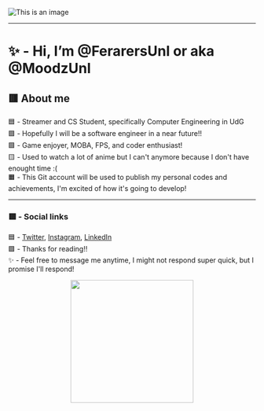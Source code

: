 ![This is an image](https://s4.anilist.co/file/anilistcdn/user/banner/b258364-H8lnNHmUTwb5.jpg)

-----------------------------------------------------------------------------------------------------------------------------
# ✨ - Hi, I’m @FerarersUnl or aka @MoodzUnl 

## 🟥 About me 
🟦 - Streamer and CS Student, specifically Computer Engineering in UdG \
🟪 - Hopefully I will be a software engineer in a near future!! \
🟩 - Game enjoyer, MOBA, FPS, and coder enthusiast! \
🟨 - Used to watch a lot of anime but I can't anymore because I don't have enought time :( \
🟧 - This Git account will be used to publish my personal codes and achievements, I'm excited of how it's going to develop! 
 
-----------------------------------------------------------------------------------------------------------------------------
### 🟥 - Social links 
🟦 - [Twitter](https://twitter.com/moodzunl), [Instagram](https://www.instagram.com/ferarersunl/), [LinkedIn](https://www.linkedin.com/in/oscar-sarabia-engineer/) \
🟪 - Thanks for reading!!\
✨ - Feel free to message me anytime, I might not respond super quick, but I promise I'll respond! 

<p align="center">
  <img width="250" height="250" src="https://i.ibb.co/wrcMKzp/cms-files-10224-1671210503-Prancheta-3.png">
</p>
<!---
FerarersUnl/FerarersUnl is a ✨ special ✨ repository because its `README.md` (this file) appears on your GitHub profile.
You can click the Preview link to take a look at your changes.
--->
